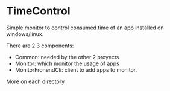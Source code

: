 # TimeControl

Simple monitor to control consumed time of an app installed on windows/linux.

There are 2 3 components:

- Common: needed by the other 2 proyects
- Monitor: which monitor the usage of apps
- MonitorFronendCli: client to add apps to monitor.

More on each directory